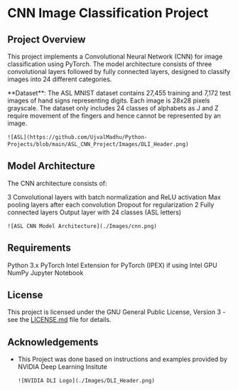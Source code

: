 # CNN Image Classification Project
## Project Overview
<p>This project implements a Convolutional Neural Network (CNN) for image classification using PyTorch. The model architecture consists of three convolutional layers followed by fully connected layers, designed to classify images into 24 different categories. </p>
<p>**Dataset**: The ASL MNIST dataset contains 27,455 training and 7,172 test images of hand signs representing digits. Each image is 28x28 pixels grayscale. The dataset only includes 24 classes of alphabets as J and Z require movement of the fingers and hence cannot be represented by an image. </p>

    ![ASL](https://github.com/UjvalMadhu/Python-Projects/blob/main/ASL_CNN_Project/Images/DLI_Header.png)

## Model Architecture

The CNN architecture consists of:

3 Convolutional layers with batch normalization and ReLU activation
Max pooling layers after each convolution
Dropout for regularization
2 Fully connected layers
Output layer with 24 classes (ASL letters)

    ![ASL CNN Model Architecture](./Images/cnn.png)

## Requirements

Python 3.x
PyTorch
Intel Extension for PyTorch (IPEX) if using Intel GPU
NumPy
Jupyter Notebook

## License

This project is licensed under the GNU General Public License, Version 3 - see the [LICENSE.md](../LICENSE.md) file for details.


## Acknowledgements
- This Project was done based on instructions and examples provided by NVIDIA Deep Learning Insitute

      ![NVIDIA DLI Logo](./Images/DLI_Header.png)

